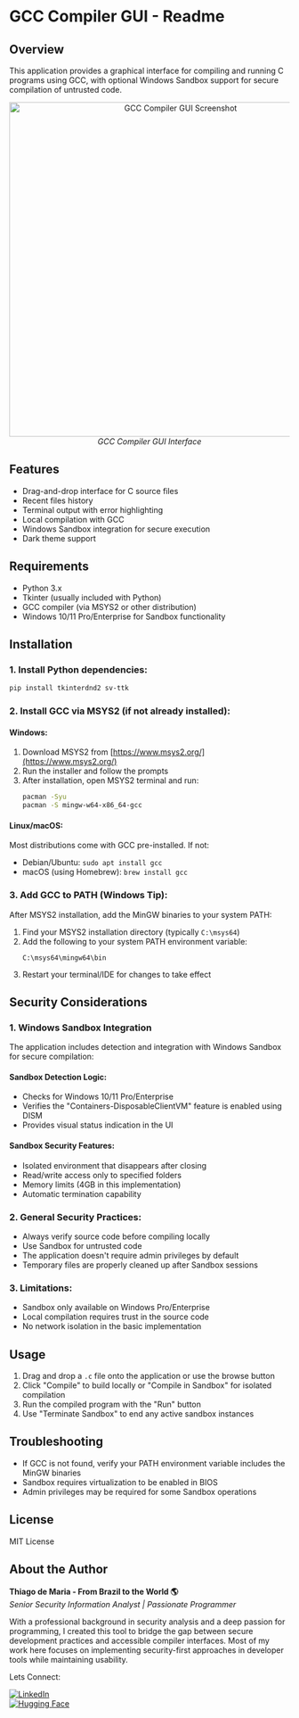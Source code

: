 # GCC Compiler GUI - Readme

## Overview
This application provides a graphical interface for compiling and running C programs using GCC, with optional Windows Sandbox support for secure compilation of untrusted code.

<p align="center">
  <img src="./images/image1.png" alt="GCC Compiler GUI Screenshot" width="600">
  <br>
  <em>GCC Compiler GUI Interface</em>
</p>

## Features
- Drag-and-drop interface for C source files
- Recent files history
- Terminal output with error highlighting
- Local compilation with GCC
- Windows Sandbox integration for secure execution
- Dark theme support

## Requirements
- Python 3.x
- Tkinter (usually included with Python)
- GCC compiler (via MSYS2 or other distribution)
- Windows 10/11 Pro/Enterprise for Sandbox functionality

## Installation

### 1. Install Python dependencies:
```bash
pip install tkinterdnd2 sv-ttk
```

### 2. Install GCC via MSYS2 (if not already installed):

#### Windows:
1. Download MSYS2 from [https://www.msys2.org/](https://www.msys2.org/)
2. Run the installer and follow the prompts
3. After installation, open MSYS2 terminal and run:
   ```bash
   pacman -Syu
   pacman -S mingw-w64-x86_64-gcc
   ```

#### Linux/macOS:
Most distributions come with GCC pre-installed. If not:
- Debian/Ubuntu: `sudo apt install gcc`
- macOS (using Homebrew): `brew install gcc`

### 3. Add GCC to PATH (Windows Tip):
After MSYS2 installation, add the MinGW binaries to your system PATH:
1. Find your MSYS2 installation directory (typically `C:\msys64`)
2. Add the following to your system PATH environment variable:
   ```
   C:\msys64\mingw64\bin
   ```
3. Restart your terminal/IDE for changes to take effect

## Security Considerations

### 1. Windows Sandbox Integration
The application includes detection and integration with Windows Sandbox for secure compilation:

#### Sandbox Detection Logic:
- Checks for Windows 10/11 Pro/Enterprise
- Verifies the "Containers-DisposableClientVM" feature is enabled using DISM
- Provides visual status indication in the UI

#### Sandbox Security Features:
- Isolated environment that disappears after closing
- Read/write access only to specified folders
- Memory limits (4GB in this implementation)
- Automatic termination capability

### 2. General Security Practices:
- Always verify source code before compiling locally
- Use Sandbox for untrusted code
- The application doesn't require admin privileges by default
- Temporary files are properly cleaned up after Sandbox sessions

### 3. Limitations:
- Sandbox only available on Windows Pro/Enterprise
- Local compilation requires trust in the source code
- No network isolation in the basic implementation

## Usage
1. Drag and drop a `.c` file onto the application or use the browse button
2. Click "Compile" to build locally or "Compile in Sandbox" for isolated compilation
3. Run the compiled program with the "Run" button
4. Use "Terminate Sandbox" to end any active sandbox instances

## Troubleshooting
- If GCC is not found, verify your PATH environment variable includes the MinGW binaries
- Sandbox requires virtualization to be enabled in BIOS
- Admin privileges may be required for some Sandbox operations

## License
MIT License

## About the Author

**Thiago de Maria - From Brazil to the World 🌎**  
*Senior Security Information Analyst | Passionate Programmer*

With a professional background in security analysis and a deep passion for programming, I created this tool to bridge the gap between secure development practices and accessible compiler interfaces. Most of my work here focuses on implementing security-first approaches in developer tools while maintaining usability.

Lets Connect:

[![LinkedIn](https://img.shields.io/badge/LinkedIn-Connect-blue)](https://www.linkedin.com/in/thiago-cequeira-99202239/)  
[![Hugging Face](https://img.shields.io/badge/🤗Hugging_Face-AI_projects-yellow)](https://huggingface.co/ThiSecur)
